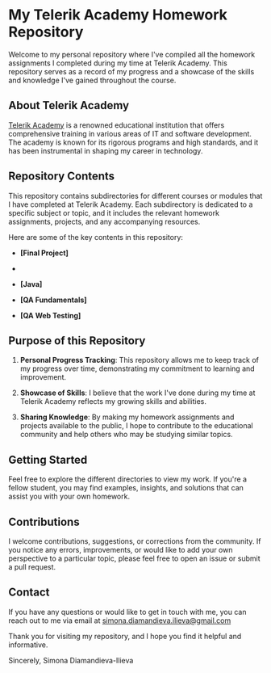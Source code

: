 # My Telerik Academy Homework Repository

Welcome to my personal repository where I've compiled all the homework assignments I completed during my time at Telerik Academy. This repository serves as a record of my progress and a showcase of the skills and knowledge I've gained throughout the course.

## About Telerik Academy

[Telerik Academy](https://www.telerikacademy.com/) is a renowned educational institution that offers comprehensive training in various areas of IT and software development. The academy is known for its rigorous programs and high standards, and it has been instrumental in shaping my career in technology.

## Repository Contents

This repository contains subdirectories for different courses or modules that I have completed at Telerik Academy. Each subdirectory is dedicated to a specific subject or topic, and it includes the relevant homework assignments, projects, and any accompanying resources.

Here are some of the key contents in this repository:

- **[Final Project]**
- 
- **[Java]**

- **[QA Fundamentals]**

- **[QA Web Testing]**

## Purpose of this Repository

1. **Personal Progress Tracking**: This repository allows me to keep track of my progress over time, demonstrating my commitment to learning and improvement.

2. **Showcase of Skills**: I believe that the work I've done during my time at Telerik Academy reflects my growing skills and abilities.

3. **Sharing Knowledge**: By making my homework assignments and projects available to the public, I hope to contribute to the educational community and help others who may be studying similar topics.

## Getting Started

Feel free to explore the different directories to view my work. If you're a fellow student, you may find examples, insights, and solutions that can assist you with your own homework.

## Contributions

I welcome contributions, suggestions, or corrections from the community. If you notice any errors, improvements, or would like to add your own perspective to a particular topic, please feel free to open an issue or submit a pull request.

## Contact

If you have any questions or would like to get in touch with me, you can reach out to me via email at simona.diamandieva.ilieva@gmail.com 

Thank you for visiting my repository, and I hope you find it helpful and informative.


Sincerely,
Simona Diamandieva-Ilieva
